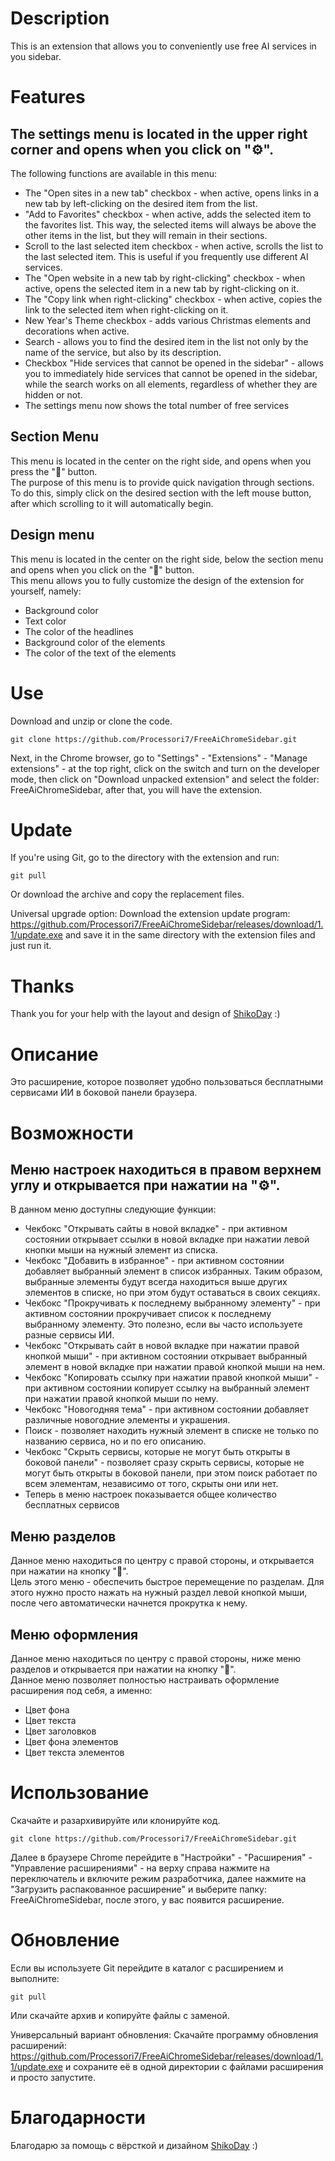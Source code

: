 # Description
This is an extension that allows you to conveniently use free AI services in you sidebar.  

# Features  
## The settings menu is located in the upper right corner and opens when you click on "⚙️".
The following functions are available in this menu:  
- The "Open sites in a new tab" checkbox - when active, opens links in a new tab by left-clicking on the desired item from the list.  
- "Add to Favorites" checkbox - when active, adds the selected item to the favorites list. This way, the selected items will always be above the other items in the list, but they will remain in their sections.  
- Scroll to the last selected item checkbox - when active, scrolls the list to the last selected item. This is useful if you frequently use different AI services.  
- The "Open website in a new tab by right-clicking" checkbox - when active, opens the selected item in a new tab by right-clicking on it.  
- The "Copy link when right-clicking" checkbox - when active, copies the link to the selected item when right-clicking on it.  
- New Year's Theme checkbox - adds various Christmas elements and decorations when active.  
- Search - allows you to find the desired item in the list not only by the name of the service, but also by its description.  
- Checkbox "Hide services that cannot be opened in the sidebar" - allows you to immediately hide services that cannot be opened in the sidebar, while the search works on all elements, regardless of whether they are hidden or not.  
- The settings menu now shows the total number of free services  

## Section Menu  
This menu is located in the center on the right side, and opens when you press the "📑" button.  
The purpose of this menu is to provide quick navigation through sections. To do this, simply click on the desired section with the left mouse button, after which scrolling to it will automatically begin.  

## Design menu  
This menu is located in the center on the right side, below the section menu and opens when you click on the "🎨" button.  
This menu allows you to fully customize the design of the extension for yourself, namely:  
- Background color  
- Text color  
- The color of the headlines
- Background color of the elements  
- The color of the text of the elements

# Use

Download and unzip or clone the code.
```
git clone https://github.com/Processori7/FreeAiChromeSidebar.git
```
Next, in the Chrome browser, go to "Settings" - "Extensions" - "Manage extensions" - at the top right, click on the switch and turn on the developer mode, then click on "Download unpacked extension" and select the folder: FreeAiChromeSidebar, after that, you will have the extension.

# Update

If you're using Git, go to the directory with the extension and run:
```
git pull
```
Or download the archive and copy the replacement files.

Universal upgrade option: 
Download the extension update program: https://github.com/Processori7/FreeAiChromeSidebar/releases/download/1.1/update.exe and save it in the same directory with the extension files and just run it.  

# Thanks  
Thank you for your help with the layout and design of [ShikoDay](https://github.com/ShikoDay) :)  

# Описание 
Это расширение, которое позволяет удобно пользоваться бесплатными сервисами ИИ в боковой панели браузера.  

# Возможности  
## Меню настроек находиться в правом верхнем углу и открывается при нажатии на "⚙️".
В данном меню доступны следующие функции:  
- Чекбокс "Открывать сайты в новой вкладке" - при активном состоянии открывает ссылки в новой вкладке при нажатии левой кнопки мыши на нужный элемент из списка.  
- Чекбокс "Добавить в избранное" - при активном состоянии добавляет выбранный элемент в список избранных. Таким образом, выбранные элементы будут всегда находиться выше других элементов в списке, но при этом будут оставаться в своих секциях.  
- Чекбокс "Прокручивать к последнему выбранному элементу" - при активном состоянии прокручивает список к последнему выбранному элементу. Это полезно, если вы часто используете разные сервисы ИИ.  
- Чекбокс "Открывать сайт в новой вкладке при нажатии правой кнопкой мыши" - при активном состоянии открывает выбранный элемент в новой вкладке при нажатии правой кнопкой мыши на нем.  
- Чекбокс "Копировать ссылку при нажатии правой кнопкой мыши" - при активном состоянии копирует ссылку на выбранный элемент при нажатии правой кнопкой мыши по нему.  
- Чекбокс "Новогодняя тема" - при активном состоянии добавляет различные новогодние элементы и украшения.  
- Поиск - позволяет находить нужный элемент в списке не только по названию сервиса, но и по его описанию.  
- Чекбокс "Скрыть сервисы, которые не могут быть открыты в боковой панели" - позволяет сразу скрыть сервисы, которые не могут быть открыты в боковой панели, при этом поиск работает по всем элементам, независимо от того, скрыты они или нет.  
- Теперь в меню настроек показывается общее количество бесплатных сервисов  

## Меню разделов  
Данное меню находиться по центру с правой стороны, и открывается при нажатии на кнопку "📑".  
Цель этого меню - обеспечить быстрое перемещение по разделам. Для этого нужно просто нажать на нужный раздел левой кнопкой мыши, после чего автоматически начнется прокрутка к нему.  

## Меню оформления  
Данное меню находиться по центру с правой стороны, ниже меню разделов и открывается при нажатии на кнопку "🎨".  
Данное меню позволяет полностью настраивать оформление расширения под себя, а именно:  
- Цвет фона  
- Цвет текста  
- Цвет заголовков
- Цвет фона элементов  
- Цвет текста элементов  

# Использование 

Скачайте и разархивируйте или клонируйте код. 
```
git clone https://github.com/Processori7/FreeAiChromeSidebar.git
```
Далее в браузере Chrome перейдите в "Настройки" - "Расширения" - "Управление расширениями" - на верху справа нажмите на переключатель и включите режим разработчика, далее нажмите на "Загрузить распакованное расширение" и выберите папку: FreeAiChromeSidebar, после этого, у вас появится расширение.

# Обновление

Если вы используете Git перейдите в каталог с расширением и выполните:
```
git pull
```
Или скачайте архив и копируйте файлы с заменой.

Универсальный вариант обновления: 
Скачайте программу обновления расширений: https://github.com/Processori7/FreeAiChromeSidebar/releases/download/1.1/update.exe и сохраните её в одной директории с файлами расширения и просто запустите.  

# Благодарности  
Благодарю за помощь с вёрсткой и дизайном [ShikoDay](https://github.com/ShikoDay) :)